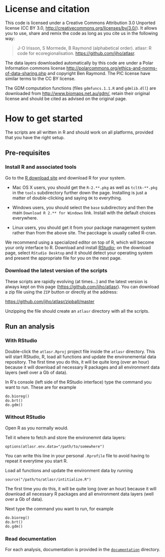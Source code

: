 # License and citation

This code is licensed under a Creative Commons Attribution 3.0 Unported license (CC BY 3.0, http://creativecommons.org/licenses/by/3.0/). It allows you to use, share and remix the code as long as you cite us in the following way:

> J-O Irisson, S Mormede, B Raymond (alphabetical order). atlasr: R code for ecoregionalisation. https://github.com/jiho/atlasr.


The data layers downloaded automatically by this code are under a Polar Information commons license http://polarcommons.org/ethics-and-norms-of-data-sharing.php and copyright Ben Raymond. The PIC license have similar terms to the CC BY license.

The GDM computation functions (files `gdmfuncs.1.1.R` and `gdmlib.dll`) are downloaded from http://www.biomaps.net.au/gdm/, retain their original license and should be cited as advised on the original page.


# How to get started

The scripts are all written in R and should work on all platforms, provided that you have the right setup.


## Pre-requisites

### Install R and associated tools

Go to the [R download site](http://cran.at.r-project.org/) and download R for your system.

*	Mac OS X users, you should get the `R-2.**.pkg` as well as `tcltk-**.pkg` in the `tools` subdirectory further down the page. Installing is just a matter of double-clicking and saying `OK` to everything.

*	Windows users, you should select the `base` subdirectory and then the main `Download R 2.** for Windows` link. Install with the default choices everywhere.

*   Linux users, you should get it from your package management system rather than from the above site. The pacckage is usually called R-cran.

We recommend using a specialized editor on top of R, which will become your only interface to R. Download and install [RStudio](http://rstudio.org/); on the download page, select `RStudio Desktop` and it should detect your operating system and present the appropriate file for you on the next page.


### Download the latest version of the scripts

These scripts are rapidly evolving (at times...) and the latest version is always kept on this page (https://github.com/jiho/atlasr). You can download a zip file using the `ZIP` button or directly at the address:

https://github.com/jiho/atlasr/zipball/master

Unzipping the file should create an `atlasr` directory with all the scripts.


## Run an analysis

### With RStudio

Double-click the `atlasr.Rproj` project file inside the `atlasr` directory. This will start RStudio, R, load all functions and update the environemental data repository. The first time you do this, it will be quite long (over an hour) because it will download all necessary R packages and all environment data layers (well over a Gb of data).

In R's console (left side of the RStudio interface) type the command you want to run. These are for example

    do.bioreg()
    do.brt()
    do.gdm()

### Without RStudio

Open R as you normally would.

Tell it where to fetch and store the environemnt data layers:

    options(atlasr.env.data="/path/to/somewhere")

You can write this line in your personal `.Rprofile` file to avoid having to repeat it everytime you start R.

Load all functions and update the environment data by running

    source("/path/to/atlasr/intitialize.R")

The first time you do this, it will be quite long (over an hour) because it will download all necessary R packages and all environment data layers (well over a Gb of data).

Next type the command you want to run, for example

    do.bioreg()
    do.brt()
    do.gdm()

### Read documentation

For each analysis, documentation is provided in the  [`documentation`](https://github.com/jiho/atlasr/tree/master/documentation) directory.
